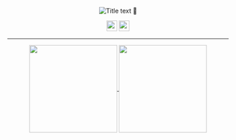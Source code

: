 <p align="center">
  <img src="https://readme-typing-svg.demolab.com/?lines=hello;salut;привет;こんにちは;&font=Fira%20Code&center=true&width=480&height=50&duration=4000&pause=1000" alt="Title text"> 👋
</p>

<p align="center">
  <img height="24" width="24" src="https://cdn.simpleicons.org/nixos/black/white" />
  <img height="24" width="24" src="https://cdn.simpleicons.org/python/black/white" />
</p>

---

<p align="center">
  <a href="https://github.com/anuraghazra/github-readme-stats">
    <img height=200 align="center" src="https://github-readme-stats.vercel.app/api?username=qlexqndru&show_icons=true&rank_icon=percentile&card_width=220&theme=transparent&custom_title=Stats" />
  </a>
  <a href="https://github.com/anuraghazra/convoychat">
    <img height=200 align="center" src="https://github-readme-stats.vercel.app/api/top-langs/?username=qlexqndru&layout=donut&card_width=220&theme=transparent&custom_title=Langs" />
  </a>
</p>
